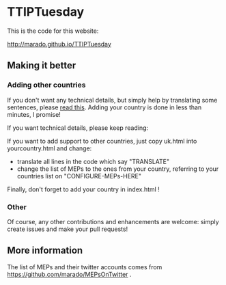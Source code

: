 # TTIPTuesday
This is the code for this website:

http://marado.github.io/TTIPTuesday

## Making it better

### Adding other countries

If you don't want any technical details, but simply help by translating some
sentences, please [read this](sentences.md). Adding your country is done in
less than minutes, I promise!

If you want technical details, please keep reading:

If you want to add support to other countries, just copy uk.html into
yourcountry.html and change:
* translate all lines in the code which say "TRANSLATE"
* change the list of MEPs to the ones from your country, referring to your
  countries list on "CONFIGURE-MEPs-HERE"

Finally, don't forget to add your country in index.html !

### Other
Of course, any other contributions and enhancements are welcome: simply create
issues and make your pull requests!

## More information

The list of MEPs and their twitter accounts comes from
https://github.com/marado/MEPsOnTwitter .
